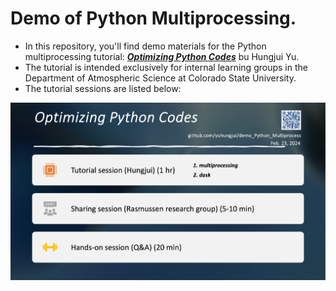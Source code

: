 # Demo of Python Multiprocessing.

- In this repository, you'll find demo materials for the Python multiprocessing tutorial: <ins>***Optimizing Python Codes***</ins> bu Hungjui Yu.
- The tutorial is intended exclusively for internal learning groups in the Department of Atmospheric Science at Colorado State University.
- The tutorial sessions are listed below:

![Tutorial sessions:](https://github.com/yuhungjui/demo_Python_Multiprocess/blob/main/20240223_python_tutorial.png)
